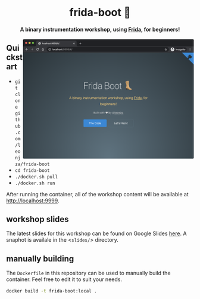 
<h1 align="center">
  <br>
  <br>
  frida-boot 👢
  <br>
</h1>

<h4 align="center">A binary instrumentation workshop, using <a href="https://frida.re" target="_blank">Frida</a>, for beginners!</h4>

<img align="right" src="./images/frida-boot-web.png" height="320" alt="frida-boot">

## Quickstart

- `git clone github.com/leonjza/frida-boot`
- `cd frida-boot`
- `./docker.sh pull`
- `./docker.sh run`

After running the container, all of the workshop content will be available at <http://localhost:9999>.

## workshop slides

The latest slides for this workshop can be found on Google Slides [here](). A snaphot is availale in the <`slides/`> directory.

## manually building

The `Dockerfile` in this repository can be used to manually build the container. Feel free to edit it to suit your needs.

```bash
docker build -t frida-boot:local .
```
